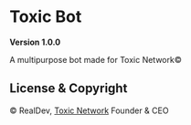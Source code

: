 # Toxic Bot

**Version 1.0.0**

A multipurpose bot made for Toxic Network©

## License & Copyright

© RealDev, [Toxic Network](http://www.toxicmc.gq) Founder & CEO
